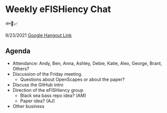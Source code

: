 # Weekly eFISHiency Chat #

🐟📡📈

9/23/2021
[Google Hangout Link](meet.google.com/pqv-rhba-kuo)

## Agenda ## 

- Attendance: Andy, Ben, Anna, Ashley, Debie, Katie, Alex, George, Brant, Others?
- Discussion of the Friday meeting.
  - Questions about OpenScapes or about the paper?
- Discuss the GitHub intro
- Direction of the eFISHiency group
  - Black sea bass repo idea? (AM)
  - Paper idea? (AJ)
- Other business
